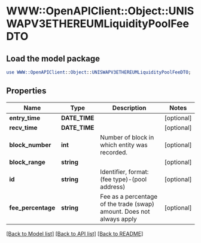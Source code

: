 # WWW::OpenAPIClient::Object::UNISWAPV3ETHEREUMLiquidityPoolFeeDTO

## Load the model package
```perl
use WWW::OpenAPIClient::Object::UNISWAPV3ETHEREUMLiquidityPoolFeeDTO;
```

## Properties
Name | Type | Description | Notes
------------ | ------------- | ------------- | -------------
**entry_time** | **DATE_TIME** |  | [optional] 
**recv_time** | **DATE_TIME** |  | [optional] 
**block_number** | **int** | Number of block in which entity was recorded. | [optional] 
**block_range** | **string** |  | [optional] 
**id** | **string** | Identifier, format: (fee type)-(pool address) | [optional] 
**fee_percentage** | **string** | Fee as a percentage of the trade (swap) amount. Does not always apply  | [optional] 

[[Back to Model list]](../README.md#documentation-for-models) [[Back to API list]](../README.md#documentation-for-api-endpoints) [[Back to README]](../README.md)


